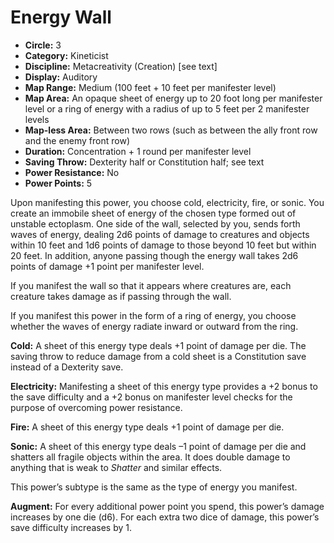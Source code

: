 # Energy Wall

- **Circle:** 3
- **Category:** Kineticist
- **Discipline:** Metacreativity (Creation) [see text]
- **Display:** Auditory
- **Map Range:** Medium (100 feet + 10 feet per manifester level)
- **Map Area:** An opaque sheet of energy up to 20 foot long per manifester level or a ring of energy with a radius of up to 5 feet per 2 manifester levels
- **Map-less Area:** Between two rows (such as between the ally front row and the enemy front row)
- **Duration:** Concentration + 1 round per manifester level
- **Saving Throw:** Dexterity half or Constitution half; see text
- **Power Resistance:** No
- **Power Points:** 5

Upon manifesting this power, you choose cold, electricity, fire, or sonic. You create an immobile sheet of energy of the chosen type formed out of unstable ectoplasm. One side of the wall, selected by you, sends forth waves of energy, dealing 2d6 points of damage to creatures and objects within 10 feet and 1d6 points of damage to those beyond 10 feet but within 20 feet. In addition, anyone passing though the energy wall takes 2d6 points of damage +1 point per manifester level.

If you manifest the wall so that it appears where creatures are, each creature takes damage as if passing through the wall.

If you manifest this power in the form of a ring of energy, you choose whether the waves of energy radiate inward or outward from the ring.

**Cold:** A sheet of this energy type deals +1 point of damage per die. The saving throw to reduce damage from a cold sheet is a Constitution save instead of a Dexterity save.

**Electricity:** Manifesting a sheet of this energy type provides a +2 bonus to the save difficulty and a +2 bonus on manifester level checks for the purpose of overcoming power resistance.

**Fire:** A sheet of this energy type deals +1 point of damage per die. 

**Sonic:** A sheet of this energy type deals –1 point of damage per die and shatters all fragile objects within the area. It does double damage to anything that is weak to *Shatter* and similar effects.

This power’s subtype is the same as the type of energy you manifest. 

**Augment:** For every additional power point you spend, this power’s damage increases by one die (d6). For each extra two dice of damage, this power’s save difficulty increases by 1. 
